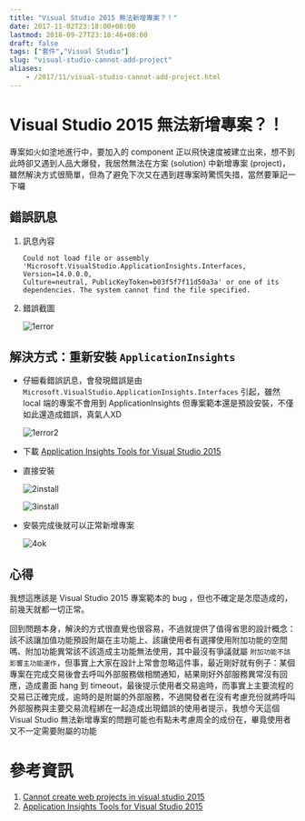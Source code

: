 ```yaml
---
title: "Visual Studio 2015 無法新增專案？！"
date: 2017-11-02T23:18:00+08:00
lastmod: 2018-09-27T23:18:46+08:00
draft: false
tags: ["套件","Visual Studio"]
slug: "visual-studio-cannot-add-project"
aliases:
    - /2017/11/visual-studio-cannot-add-project.html
---
```

# Visual Studio 2015 無法新增專案？！
專案如火如塗地進行中，要加入的 component 正以飛快速度被建立出來，想不到此時卻又遇到人品大爆發，我居然無法在方案 (solution) 中新增專案 (project)，雖然解決方式很簡單，但為了避免下次又在遇到趕專案時驚慌失措，當然要筆記一下囉

## 錯誤訊息

1.  訊息內容

    ```
    Could not load file or assembly 
    'Microsoft.VisualStudio.ApplicationInsights.Interfaces, Version=14.0.0.0,
    Culture=neutral, PublicKeyToken=b03f5f7f11d50a3a' or one of its
    dependencies. The system cannot find the file specified.
    ```

2.  錯誤截圖

    ![1error](https://user-images.githubusercontent.com/3851540/32333626-53b7fff0-c023-11e7-9337-2af79e09156b.png)

## 解決方式：重新安裝 `ApplicationInsights`

*   仔細看錯誤訊息，會發現錯誤是由 `Microsoft.VisualStudio.ApplicationInsights.Interfaces` 引起，雖然 local 端的專案不會用到 ApplicationInsights 但專案範本還是預設安裝，不僅如此還造成錯誤，真氣人XD

    ![1error2](https://user-images.githubusercontent.com/3851540/32333629-53e1dce4-c023-11e7-9960-519e4114acc0.png)

*   下載 [Application Insights Tools for Visual Studio 2015](https://www.microsoft.com/en-us/download/details.aspx?id=50730)

*   直接安裝

    ![2install](https://user-images.githubusercontent.com/3851540/32333631-540acb7c-c023-11e7-918c-ae6270eab576.png)

    ![3install](https://user-images.githubusercontent.com/3851540/32333623-5334d58a-c023-11e7-8c64-fb849d635d01.png)

*   安裝完成後就可以正常新增專案

    ![4ok](https://user-images.githubusercontent.com/3851540/32333624-5362b716-c023-11e7-8bba-5f9207aa2e01.png)

## 心得

我想這應該是 Visual Studio 2015 專案範本的 bug ，但也不確定是怎麼造成的，前幾天就都一切正常。

回到問題本身，解決的方式很直覺也很容易，不過就提供了值得省思的設計概念：該不該讓加值功能預設附屬在主功能上、該讓使用者有選擇使用附加功能的空間嗎、附加功能異常該不該造成主功能無法使用，其中最沒有爭議就屬 `附加功能不該影響主功能運作`，但事實上大家在設計上常會忽略這件事，最近剛好就有例子：某個專案在完成交易後會去呼叫外部服務做相關通知，結果剛好外部服務異常沒有回應，造成畫面 hang 到 timeout，最後提示使用者交易逾時，而事實上主要流程的交易已正確完成，逾時的是附屬的外部服務，不過開發者在沒有考慮充份就將呼叫外部服務與主要交易流程綁在一起造成出現錯誤的使用者提示，我想今天這個 Visual Studio 無法新增專案的問題可能也有點未考慮周全的成份在，畢竟使用者又不一定需要附屬的功能

# 參考資訊

1.  [Cannot create web projects in visual studio 2015](https://social.msdn.microsoft.com/Forums/sqlserver/en-US/016cf45d-d6d2-4c48-ae62-6b96f75779bf/cannot-create-web-projects-in-visual-studio-2015?forum=ApplicationInsights)
2.  [Application Insights Tools for Visual Studio 2015](https://www.microsoft.com/en-us/download/details.aspx?id=50730)
